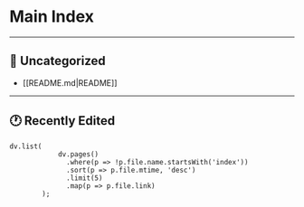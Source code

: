 # Main Index


---
## 🧦 Uncategorized

 - [[README.md|README]]

---
## 🕐 Recently Edited

```dataviewjs
dv.list(
            dv.pages()
              .where(p => !p.file.name.startsWith('index'))
              .sort(p => p.file.mtime, 'desc')
              .limit(5)
              .map(p => p.file.link)
        );
```


